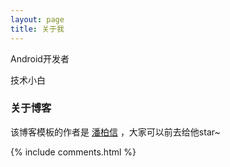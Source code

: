 ```yaml
---
layout: page
title: 关于我
---
```


Android开发者
<p>
技术小白
<p>

<p>

<h3> 关于博客 </h3>  

<p>

该博客模板的作者是 <a target="_blank" href='https://github.com/leopardpan/leopardpan.github.io/'>潘柏信</a> ，大家可以前去给他star~

<p>

<p>

<p>


{% include comments.html %}
